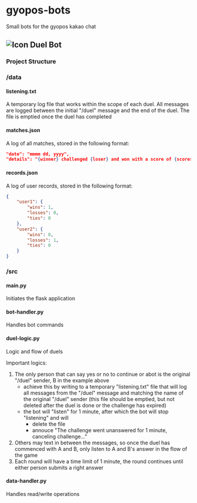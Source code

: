 # gyopos-bots
 Small bots for the gyopos kakao chat

## ![Icon](./assets/icon/pfp1.png) Duel Bot
### Project Structure
### /data
#### listening.txt
A temporary log file that works within the scope of each duel. All messages are logged between the initial "/duel" message and the end of the duel. The file is emptied once the duel has completed
#### matches.json
A log of all matches, stored in the following format:
```json
"date": "mmmm dd, yyyy",
"details": "{winner} challenged {loser} and won with a score of {scores[winner]} to {scores[loser]}"
```
#### records.json
A log of user records, stored in the following format:
```json
{
    "user1": {
        "wins": 1,
        "losses": 0,
        "ties": 0
    },
    "user2": {
        "wins": 0,
        "losses": 1,
        "ties": 0
    }
}
```
### /src
#### main.py
Initiates the flask application
#### bot-handler.py
Handles bot commands
#### duel-logic.py
Logic and flow of duels

Important logics:
1. The only person that can say yes or no to continue or abot is the original "/duel" sender, B in the example above
    - achieve this by writing to a temporary "listening.txt" file that will log all messages from the "/duel" message and matching the name of the original "/duel" sender (this file should be emptied, but not deleted after the duel is done or the challenge has expired)
    - the bot will "listen" for 1 minute, after which the bot will stop "listening" and will
        - delete the file
        - annouce "The challenge went unanswered for 1 minute, canceling challenge..." 
2. Others may text in between the messages, so once the duel has commenced with A and B, only listen to A and B's answer in the flow of the game
3. Each round will have a time limit of 1 minute, the round continues until either person submits a right answer
#### data-handler.py
Handles read/write operations
